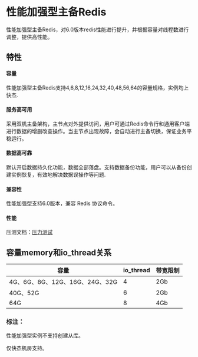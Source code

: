# 性能加强型主备Redis



性能加强型主备Redis，对6.0版本redis性能进行提升，并根据容量对线程数进行调整，提供高性能。

## 特性

#### 容量

性能加强型主备Redis支持4,6,8,12,16,24,32,40,48,56,64的容量规格，实例均上快杰.

#### 服务高可用

采用双机主备架构，主节点对外提供访问，用户可通过Redis命令行和通用客户端进行数据的增删改查操作。当主节点出现故障，会自动进行主备切换，保证业务平稳运行。

#### 数据高可靠

默认开启数据持久化功能，数据全部落盘。支持数据备份功能，用户可以从备份创建实例恢复，有效地解决数据误操作等问题.

#### 兼容性

性能加强型支持6.0版本，兼容 Redis 协议命令。

#### 性能

压测文档：[压力测试](/uredis/test_highperformance.md)

## 容量memory和io_thread关系

| 容量              | io_thread  | 带宽限制  | 
| ------------------| ----------- | -----------  | 
| 4G、6G、8G、12G、16G、24G、32G  | 4  | 2Gb  | 
| 40G、52G  | 6   | 2Gb   | 
| 64G       |8    | 4Gb  | 


### 标注：

性能加强型实例不支持创建从库。

仅快杰机房支持。
